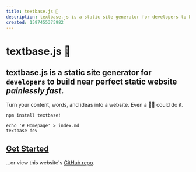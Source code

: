 ```yaml
---
title: textbase.js 🧬
description: textbase.js is a static site generator for developers to build near perfect static website painlessly fast.
created: 1597455375982
---
```


# textbase.js 🧬

## textbase.js is a static site generator for `developers` to build near perfect static website _painlessly fast_.

Turn your content, words, and ideas into a website. Even a 👶🏼 could do it.

```
npm install textbase!
```

```
echo '# Homepage' > index.md
textbase dev
```

## [Get Started](/docs)

...or view this website's [GitHub repo](https://github.com/al5ina5/textbase-site).
